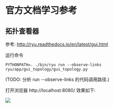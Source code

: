 

# 官方文档学习参考


## 拓扑查看器
参考: http://ryu.readthedocs.io/en/latest/gui.html


运行命令
```
PYTHONPATH=. ./bin/ryu run --observe-links ryu/app/gui_topology/gui_topology.py
```

(TODO: 分析 run --observe-links 的代码调用路径.)  

打开浏览器 http://localhost:8080/ 效果如下:

![](http://ryu.readthedocs.io/en/latest/_images/gui.png)